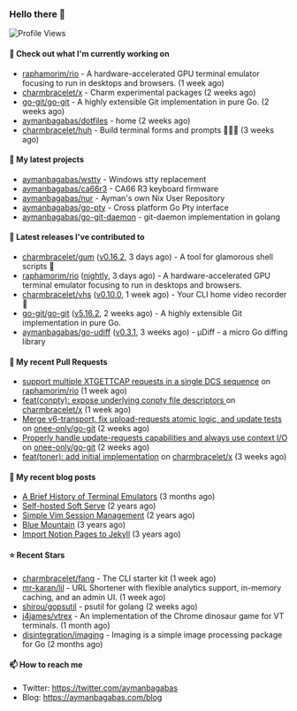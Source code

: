 ### Hello there 👋

![Profile Views](https://komarev.com/ghpvc/?username=aymanbagabas&label=PROFILE+VIEWS)

#### 👷 Check out what I'm currently working on

- [raphamorim/rio](https://github.com/raphamorim/rio) - A hardware-accelerated GPU terminal emulator focusing to run in desktops and browsers. (1 week ago)
- [charmbracelet/x](https://github.com/charmbracelet/x) - Charm experimental packages (2 weeks ago)
- [go-git/go-git](https://github.com/go-git/go-git) - A highly extensible Git implementation in pure Go. (2 weeks ago)
- [aymanbagabas/dotfiles](https://github.com/aymanbagabas/dotfiles) - home (2 weeks ago)
- [charmbracelet/huh](https://github.com/charmbracelet/huh) - Build terminal forms and prompts 🤷🏻‍♀️ (3 weeks ago)

#### 🌱 My latest projects

- [aymanbagabas/wstty](https://github.com/aymanbagabas/wstty) - Windows stty replacement
- [aymanbagabas/ca66r3](https://github.com/aymanbagabas/ca66r3) - CA66 R3 keyboard firmware
- [aymanbagabas/nur](https://github.com/aymanbagabas/nur) - Ayman&#39;s own Nix User Repository
- [aymanbagabas/go-pty](https://github.com/aymanbagabas/go-pty) - Cross platform Go Pty interface
- [aymanbagabas/go-git-daemon](https://github.com/aymanbagabas/go-git-daemon) - git-daemon implementation in golang

#### 🔭 Latest releases I've contributed to

- [charmbracelet/gum](https://github.com/charmbracelet/gum) ([v0.16.2](https://github.com/charmbracelet/gum/releases/tag/v0.16.2), 3 days ago) - A tool for glamorous shell scripts 🎀
- [raphamorim/rio](https://github.com/raphamorim/rio) ([nightly](https://github.com/raphamorim/rio/releases/tag/nightly), 3 days ago) - A hardware-accelerated GPU terminal emulator focusing to run in desktops and browsers.
- [charmbracelet/vhs](https://github.com/charmbracelet/vhs) ([v0.10.0](https://github.com/charmbracelet/vhs/releases/tag/v0.10.0), 1 week ago) - Your CLI home video recorder 📼
- [go-git/go-git](https://github.com/go-git/go-git) ([v5.16.2](https://github.com/go-git/go-git/releases/tag/v5.16.2), 2 weeks ago) - A highly extensible Git implementation in pure Go.
- [aymanbagabas/go-udiff](https://github.com/aymanbagabas/go-udiff) ([v0.3.1](https://github.com/aymanbagabas/go-udiff/releases/tag/v0.3.1), 3 weeks ago) - µDiff - a micro Go diffing library

#### 🔨 My recent Pull Requests

- [support multiple XTGETTCAP requests in a single DCS sequence](https://github.com/raphamorim/rio/pull/1158) on [raphamorim/rio](https://github.com/raphamorim/rio) (1 week ago)
- [feat(conpty): expose underlying conpty file descriptors ](https://github.com/charmbracelet/x/pull/484) on [charmbracelet/x](https://github.com/charmbracelet/x) (1 week ago)
- [Merge v6-transport, fix upload-requests atomic logic, and update tests](https://github.com/onee-only/go-git/pull/2) on [onee-only/go-git](https://github.com/onee-only/go-git) (2 weeks ago)
- [Properly handle update-requests capabilities and always use context I/O](https://github.com/onee-only/go-git/pull/1) on [onee-only/go-git](https://github.com/onee-only/go-git) (2 weeks ago)
- [feat(toner): add initial implementation](https://github.com/charmbracelet/x/pull/477) on [charmbracelet/x](https://github.com/charmbracelet/x) (3 weeks ago)

#### 📜 My recent blog posts

- [A Brief History of Terminal Emulators](https://aymanbagabas.com/blog/2025/03/11/a-brief-history-of-terminal-emulators.html) (3 months ago)
- [Self-hosted Soft Serve](https://aymanbagabas.com/blog/2023/04/28/self-hosted-soft-serve.html) (2 years ago)
- [Simple Vim Session Management](https://aymanbagabas.com/blog/2023/04/13/simple-vim-session-management.html) (2 years ago)
- [Blue Mountain](https://aymanbagabas.com/blog/2022/06/02/blue-mountain.html) (3 years ago)
- [Import Notion Pages to Jekyll](https://aymanbagabas.com/blog/2022/03/29/import-notion-pages-to-jekyll.html) (3 years ago)

#### ⭐ Recent Stars

- [charmbracelet/fang](https://github.com/charmbracelet/fang) - The CLI starter kit (1 week ago)
- [mr-karan/lil](https://github.com/mr-karan/lil) - URL Shortener with flexible analytics support, in-memory caching, and an admin UI. (1 week ago)
- [shirou/gopsutil](https://github.com/shirou/gopsutil) - psutil for golang (2 weeks ago)
- [j4james/vtrex](https://github.com/j4james/vtrex) - An implementation of the Chrome dinosaur game for VT terminals. (1 month ago)
- [disintegration/imaging](https://github.com/disintegration/imaging) - Imaging is a simple image processing package for Go (2 months ago)

#### 📫 How to reach me

- Twitter: https://twitter.com/aymanbagabas
- Blog: https://aymanbagabas.com/blog
